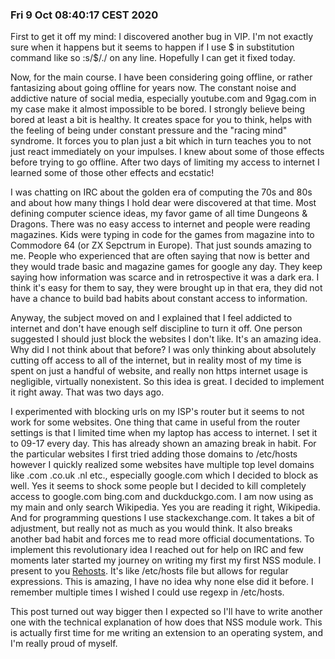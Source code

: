 ### Fri  9 Oct 08:40:17 CEST 2020

First to get it off my mind: I discovered another bug in VIP. I'm not exactly
sure when it happens but it seems to happen if I use \$ in substitution command
like so :s/$/./ on any line. Hopefully I can get it fixed today.

Now, for the main course. I have been considering going offline, or rather
fantasizing about going offline for years now. The constant noise and addictive
nature of social media, especially youtube.com and 9gag.com in my case make it
almost impossible to be bored. I strongly believe being bored at least a bit is
healthy. It creates space for you to think, helps with the feeling of being 
under constant pressure and the "racing mind" syndrome. It forces you to plan
just a bit which in turn teaches you to not just react immediately on your
impulses. I knew about some of those effects before trying to go offline. After
two days of limiting my access to internet I learned some of those other effects
and ecstatic!

I was chatting on IRC about the golden era of computing the 70s and 80s and
about how many things I hold dear were discovered at that time. Most defining
computer science ideas, my favor game of all time Dungeons \& Dragons. There
was no easy access to internet and people were reading magazines. Kids were
typing in code for the games from magazine into to Commodore 64 (or ZX Sepctrum 
in Europe). That just sounds amazing to me. People who experienced that are 
often saying that now is better and they would trade basic and magazine games for 
google any day. They keep saying how information was scarce and in retrospective 
it was a dark era. I think it's easy for them to say, they were brought up in 
that era, they did not have a chance to build bad habits about constant access to 
information.

Anyway, the subject moved on and I explained that I feel addicted to internet 
and don't have enough self discipline to turn it off. One person suggested I 
should just block the websites I don't like.  It's an amazing idea. Why did I not
think about that before? I was only thinking about absolutely cutting off access 
to all of the internet, but in reality most of my time is spent on just a handful 
of website, and really non https internet usage is negligible, virtually 
nonexistent. So this idea is great. I decided to implement it right away. That 
was two days ago.

I experimented with blocking urls on my ISP's router but it seems to not work 
for some websites. One thing that came in useful from the router settings is 
that I limited time when my laptop has access to internet. I set it to 09-17 
every day. This has already shown an amazing break in habit. For the particular 
websites I first tried adding those domains to /etc/hosts however I quickly 
realized some websites have multiple top level domains like .com .co.uk .nl 
etc., especially google.com which I decided to block as well. Yes it seems to 
shock some people but I decided to kill completely access to google.com bing.com 
and duckduckgo.com. I am now using as my main and only search Wikipedia. Yes 
you are reading it right, Wikipedia. And for programming questions I use 
stackexchange.com. It takes a bit of adjustment, but really not as much as you 
would think. It also breaks another bad habit and forces me to read more 
official documentations. To implement this revolutionary idea I reached out for 
help on IRC and few moments later started my journey on writing my first my 
first NSS module. I present to you 
[Rehosts](https://github.com/pyzozord/rehosts). It's like /etc/hosts file but
allows for regular expressions. This is amazing, I have no idea why none else 
did it before. I remember multiple times I wished I could use regexp in 
/etc/hosts.

This post turned out way bigger then I expected so I'll have to write another
one with the technical explanation of how does that NSS module work. This is
actually first time for me writing an extension to an operating system, and I'm
really proud of myself.
